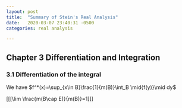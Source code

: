 ```yaml
---
layout: post
title:  "Summary of Stein's Real Analysis"
date:   2020-03-07 23:40:31 -0500
categories: real analysis 

---
```


## Chapter 3 Differentiation and Integration

### 3.1 Differentiation of the integral



We have $f^*(x)=\sup_{x\in B}\frac{1}{m(B)}\int_B \mid{f(y)}\mid dy$

[[[\lim \frac{m(B\cap E)}{m(B)}=1]]]

